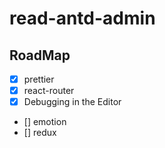 # read-antd-admin

## RoadMap

- [x] prettier
- [x] react-router
- [x] Debugging in the Editor
- [] emotion
- [] redux

